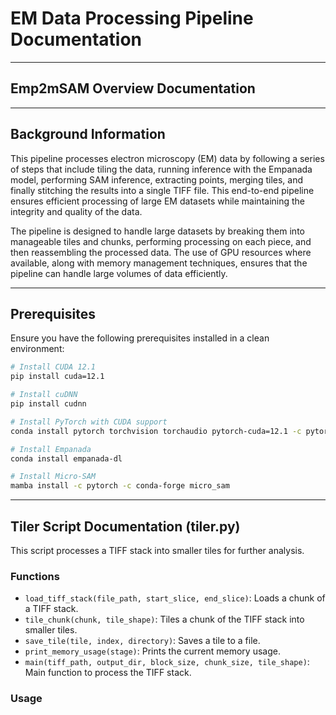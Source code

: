 # EM Data Processing Pipeline Documentation

---

## Emp2mSAM Overview Documentation

---

## Background Information

This pipeline processes electron microscopy (EM) data by following a series of steps that include tiling the data, running inference with the Empanada model, performing SAM inference, extracting points, merging tiles, and finally stitching the results into a single TIFF file. This end-to-end pipeline ensures efficient processing of large EM datasets while maintaining the integrity and quality of the data.

The pipeline is designed to handle large datasets by breaking them into manageable tiles and chunks, performing processing on each piece, and then reassembling the processed data. The use of GPU resources where available, along with memory management techniques, ensures that the pipeline can handle large volumes of data efficiently.

---

## Prerequisites

Ensure you have the following prerequisites installed in a clean environment:

```bash
# Install CUDA 12.1
pip install cuda=12.1

# Install cuDNN
pip install cudnn

# Install PyTorch with CUDA support
conda install pytorch torchvision torchaudio pytorch-cuda=12.1 -c pytorch -c nvidia

# Install Empanada
conda install empanada-dl

# Install Micro-SAM
mamba install -c pytorch -c conda-forge micro_sam
```

---

## Tiler Script Documentation (tiler.py)

This script processes a TIFF stack into smaller tiles for further analysis.

### Functions

- `load_tiff_stack(file_path, start_slice, end_slice)`: Loads a chunk of a TIFF stack.
- `tile_chunk(chunk, tile_shape)`: Tiles a chunk of the TIFF stack into smaller tiles.
- `save_tile(tile, index, directory)`: Saves a tile to a file.
- `print_memory_usage(stage)`: Prints the current memory usage.
- `main(tiff_path, output_dir, block_size, chunk_size, tile_shape)`: Main function to process the TIFF stack.

### Usage

